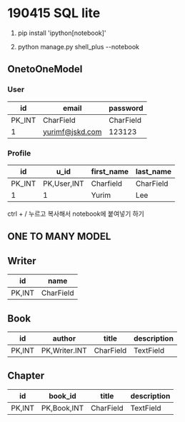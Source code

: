 # 190415 SQL lite

1. pip install 'ipython[notebook]'

2. python manage.py shell_plus --notebook

   

  

## OnetoOneModel

### User

| id     | email           | password  |
| ------ | --------------- | --------- |
| PK_INT | CharField       | CharField |
| 1      | yurimf@jskd.com | 123123    |

### Profile

| id     | u_id        | first_name | last_name |
| ------ | ----------- | ---------- | --------- |
| PK_INT | PK,User,INT | Charfield  | CharField |
| 1      | 1           | Yurim      | Lee       |

ctrl + / 누르고 복사해서 notebook에 붙여넣기 하기



## ONE TO MANY MODEL



## Writer

| id     | name      |
| ------ | --------- |
| PK,INT | CharField |

## Book

| id     | author        | title     | description |
| ------ | ------------- | --------- | ----------- |
| PK,INT | PK,Writer.INT | CharField | TextField   |

## Chapter

| id     | book_id     | title     | description |
| ------ | ----------- | --------- | ----------- |
| PK,INT | PK,Book,INT | CharField | TextField   |


